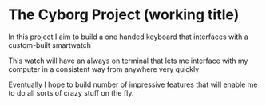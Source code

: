# The Cyborg Project (working title)

In this project I aim to build a one handed keyboard that interfaces with a custom-built smartwatch

This watch will have an always on terminal that lets me interface with my computer in a consistent way from anywhere very quickly

Eventually I hope to build number of impressive features that will enable me to do all sorts of crazy stuff on the fly.

